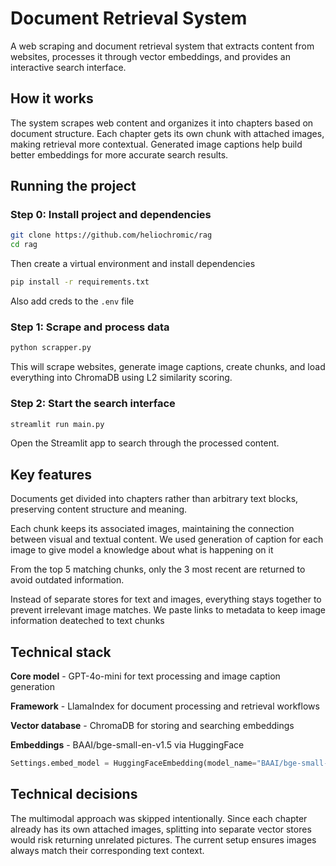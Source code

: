 # Document Retrieval System

A web scraping and document retrieval system that extracts content from websites, processes it through vector embeddings, and provides an interactive search interface.

## How it works

The system scrapes web content and organizes it into chapters based on document structure. Each chapter gets its own chunk with attached images, making retrieval more contextual. Generated image captions help build better embeddings for more accurate search results.

## Running the project

### Step 0: Install project and dependencies

```bash
git clone https://github.com/heliochromic/rag
cd rag
```
Then create a virtual environment and install dependencies

```bash
pip install -r requirements.txt
```

Also add creds to the `.env` file 

### Step 1: Scrape and process data
```bash
python scrapper.py
```

This will scrape websites, generate image captions, create chunks, and load everything into ChromaDB using L2 similarity scoring.

### Step 2: Start the search interface
```bash
streamlit run main.py
```

Open the Streamlit app to search through the processed content.

## Key features

Documents get divided into chapters rather than arbitrary text blocks, preserving content structure and meaning.

Each chunk keeps its associated images, maintaining the connection between visual and textual content. We used generation of caption for each image to give model a knowledge about what is happening on it

From the top 5 matching chunks, only the 3 most recent are returned to avoid outdated information.

Instead of separate stores for text and images, everything stays together to prevent irrelevant image matches. We paste links to metadata to keep image information deateched to text chunks

## Technical stack

**Core model** - GPT-4o-mini for text processing and image caption generation

**Framework** - LlamaIndex for document processing and retrieval workflows

**Vector database** - ChromaDB for storing and searching embeddings

**Embeddings** - BAAI/bge-small-en-v1.5 via HuggingFace
```python
Settings.embed_model = HuggingFaceEmbedding(model_name="BAAI/bge-small-en-v1.5")
```

## Technical decisions

The multimodal approach was skipped intentionally. Since each chapter already has its own attached images, splitting into separate vector stores would risk returning unrelated pictures. The current setup ensures images always match their corresponding text context.
